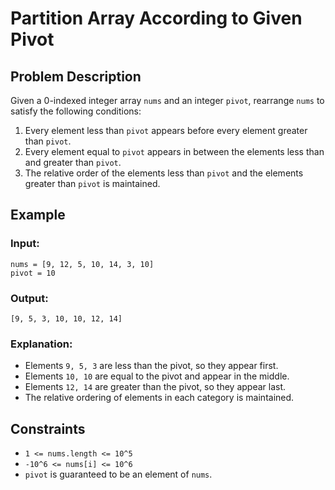 # Partition Array According to Given Pivot

## Problem Description
Given a 0-indexed integer array `nums` and an integer `pivot`, rearrange `nums` to satisfy the following conditions:

1. Every element less than `pivot` appears before every element greater than `pivot`.
2. Every element equal to `pivot` appears in between the elements less than and greater than `pivot`.
3. The relative order of the elements less than `pivot` and the elements greater than `pivot` is maintained.

## Example
### Input:
```plaintext
nums = [9, 12, 5, 10, 14, 3, 10]
pivot = 10
```

### Output:
```plaintext
[9, 5, 3, 10, 10, 12, 14]
```

### Explanation:
- Elements `9, 5, 3` are less than the pivot, so they appear first.
- Elements `10, 10` are equal to the pivot and appear in the middle.
- Elements `12, 14` are greater than the pivot, so they appear last.
- The relative ordering of elements in each category is maintained.

## Constraints
- `1 <= nums.length <= 10^5`
- `-10^6 <= nums[i] <= 10^6`
- `pivot` is guaranteed to be an element of `nums`.